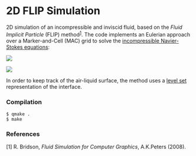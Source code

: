 # 2D FLIP Simulation
2D simulation of an incompressible and inviscid fluid, based on the _Fluid Implicit Particle_ (FLIP) method<sup><a href="#1">1</a></sup>. The code implements an Eulerian approach over a Marker-and-Cell (MAC) grid to solve the [incompressible Navier-Stokes equations](https://en.wikipedia.org/wiki/Navier%E2%80%93Stokes_equations#Incompressible_flow):

![](https://latex.codecogs.com/svg.image?\frac{\partial&space;\vec{u}}{\partial&space;t}&space;&plus;&space;\vec{u}\cdot\nabla\vec{u}&space;&plus;&space;\frac{1}{\rho}\nabla{p}&space;=&space;\vec{g}&space;&plus;&space;\nu\nabla\cdot\nabla\vec{u})

![](https://latex.codecogs.com/svg.image?\nabla\cdot\vec{u}&space;=&space;0)

In order to keep track of the air-liquid surface, the method uses a [level set](https://en.wikipedia.org/wiki/Level_set) representation of the interface.

### Compilation
```
$ qmake .
$ make
```

### References
<span id="1">[1]</a> R. Bridson, _Fluid Simulation for Computer Graphics_, A.K.Peters (2008).
